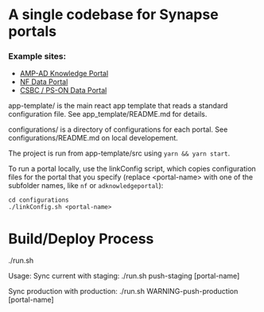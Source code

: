 # A single codebase for Synapse portals
### Example sites:
- [AMP-AD Knowledge Portal](https://adknowledgeportal.synapse.org)
- [NF Data Portal](https://nf.synapse.org)
- [CSBC / PS-ON Data Portal](https://csbc-pson.synapse.org)

app-template/ is the main react app template that reads a standard configuration file. See app_template/README.md for details.

configurations/ is a directory of configurations for each portal. See configurations/README.md on local developement.

The project is run from app-template/src using `yarn && yarn start`.

To run a portal locally, use the linkConfig script, which copies configuration files for the portal that you specify
(replace \<portal-name\> with one of the subfolder names, like `nf` or `adknowledgeportal`):
```
cd configurations
./linkConfig.sh <portal-name>
```
# Build/Deploy Process
./run.sh

Usage:
  Sync current with staging:
    ./run.sh push-staging [portal-name]

  Sync production with production:
    ./run.sh WARNING-push-production [portal-name]
